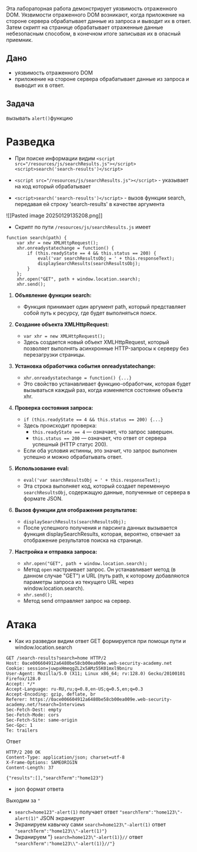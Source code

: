 Эта лабораторная работа демонстрирует уязвимость отраженного DOM. Уязвимости отраженного DOM возникают, когда приложение на стороне сервера обрабатывает данные из запроса и выводит их в ответ. Затем скрипт на странице обрабатывает отраженные данные небезопасным способом, в конечном итоге записывая их в опасный приемник.
## Дано

 - уязвимость отраженного DOM
 - приложение на стороне сервера обрабатывает данные из запроса и выводит их в ответ.
## Задача

 вызывать `alert()`функцию


# Разведка

- При поиске информации видим 
	`<script src="/resources/js/searchResults.js"></script>`
	`<script>search('search-results')</script>`

- `<script src="/resources/js/searchResults.js"></script>` - указывает на код который обрабатывает 
- `<script>search('search-results')</script>` - вызов функции search, передавая ей строку 'search-results' в качестве аргумента

![[Pasted image 20250129135208.png]]


- Скрипт по пути `/resources/js/searchResults.js` имеет 
```
function search(path) {
    var xhr = new XMLHttpRequest();
    xhr.onreadystatechange = function() {
        if (this.readyState == 4 && this.status == 200) {
            eval('var searchResultsObj = ' + this.responseText);
            displaySearchResults(searchResultsObj);
        }
    };
    xhr.open("GET", path + window.location.search);
    xhr.send();
```
1. **Объявление функции search:**
   - Функция принимает один аргумент path, который представляет собой путь к ресурсу, где будет выполняться поиск.

2. **Создание объекта XMLHttpRequest:**
   - `var xhr = new XMLHttpRequest();`
   - Здесь создается новый объект XMLHttpRequest, который позволяет выполнять асинхронные HTTP-запросы к серверу без перезагрузки страницы.

3. **Установка обработчика события onreadystatechange:**
   - `xhr.onreadystatechange = function() {...}`
   - Это свойство устанавливает функцию-обработчик, которая будет вызываться каждый раз, когда изменяется состояние объекта xhr.

4. **Проверка состояния запроса:**
   - `if (this.readyState == 4 && this.status == 200) {...}`
   - Здесь происходит проверка:
     - `this.readyState == 4` — означает, что запрос завершен.
     - `this.status == 200` — означает, что ответ от сервера успешный (HTTP статус 200).
   - Если оба условия истинны, это значит, что запрос выполнен успешно и можно обрабатывать ответ.

5. **Использование eval:**
   - `eval('var searchResultsObj = ' + this.responseText);`
   - Эта строка выполняет код, который создает переменную `searchResultsObj`, содержащую данные, полученные от сервера в формате JSON.

6. **Вызов функции для отображения результатов:**
   - `displaySearchResults(searchResultsObj);`
   - После успешного получения и парсинга данных вызывается функция displaySearchResults, которая, вероятно, отвечает за отображение результатов поиска на странице.

7. **Настройка и отправка запроса:**
   - `xhr.open("GET", path + window.location.search);`
   - Метод `open` настраивает запрос. Он устанавливает метод (в данном случае "GET") и URL (путь path, к которому добавляются параметры запроса из текущего URL через window.location.search).
   - `xhr.send();`
   - Метод send отправляет запрос на сервер.

# Атака

- Как из разведки видим ответ GET формируется при помощи пути и window.location.search
```
GET /search-results?search=home HTTP/2
Host: 0ace006604912a6480be58cb00ea009e.web-security-academy.net
Cookie: session=juwpxHmeqgZL2x5AMz55K01mxl9bniru
User-Agent: Mozilla/5.0 (X11; Linux x86_64; rv:128.0) Gecko/20100101 Firefox/128.0
Accept: */*
Accept-Language: ru-RU,ru;q=0.8,en-US;q=0.5,en;q=0.3
Accept-Encoding: gzip, deflate, br
Referer: https://0ace006604912a6480be58cb00ea009e.web-security-academy.net/?search=Interviews
Sec-Fetch-Dest: empty
Sec-Fetch-Mode: cors
Sec-Fetch-Site: same-origin
Sec-Gpc: 1
Te: trailers
```
Ответ
```
HTTP/2 200 OK
Content-Type: application/json; charset=utf-8
X-Frame-Options: SAMEORIGIN
Content-Length: 37

{"results":[],"searchTerm":"home123"}
```
- json формат ответа

Выходим за `"`
- `search=home123"-alert(1)` получает ответ `"searchTerm":"home123\"-alert(1)"` JSON экранирует
-  Экранируем кавычку сами `search=home123\"-alert(1)` ответ `"searchTerm":"home123\\"-alert(1)"}`
- Экранируем "}  `search=home123\"-alert(1)}//` ответ `"searchTerm":"home123\\"-alert(1)}//"}`


